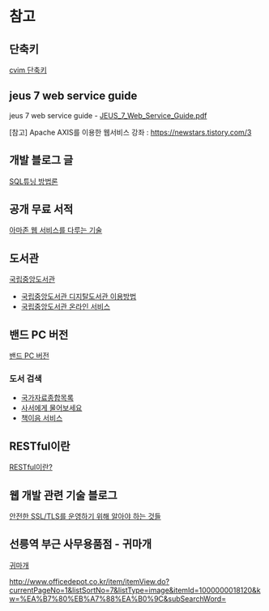# 참고

## 단축키
[cvim 단축키](https://www.cheatography.com/yograf/cheat-sheets/cvim/)

## jeus 7 web service guide
jeus 7 web service guide - [JEUS_7_Web_Service_Guide.pdf](https://kr.tmaxsoft.com/img/service/pdf/manual/JEUS_7_Web_Service_Guide.pdf)

[참고] Apache AXIS를 이용한 웹서비스 강좌 : https://newstars.tistory.com/3

## 개발 블로그 글
[SQL튜닝 방법론](https://scidb.tistory.com/entry/SQL%ED%8A%9C%EB%8B%9D-%EB%B0%A9%EB%B2%95%EB%A1%A0)

## 공개 무료 서적
[아마존 웹 서비스를 다루는 기술](http://pyrasis.com/private/2014/09/30/publish-the-art-of-amazon-web-services-book)

## 도서관
[국립중앙도서관](http://www.nl.go.kr/nl/)

- [국립중앙도서관 디지탈도서관 이용방법](https://www.nl.go.kr/nl/visit/digital/digital_guide.jsp)
- [국립중앙도서관 온라인 서비스](https://www.nl.go.kr/nl/service/site/general_user.jsp)

## 밴드 PC 버전
[밴드 PC 버전](https://band.us/cs/notice/1301)

### 도서 검색
- [국가자료종합목록](https://www.nl.go.kr/kolisnet/index.do)
- [사서에게 물어보세요](http://www.nl.go.kr/ask/)
- [책이음 서비스](http://book.nl.go.kr/iplls/Index.do)

## RESTful이란
[RESTful이란?](https://nesoy.github.io/articles/2017-02/REST)

## 웹 개발 관련 기술 블로그
[안전한 SSL/TLS를 운영하기 위해 알아야 하는 것들](https://engineering.linecorp.com/ko/blog/best-practices-to-secure-your-ssl-tls/)

## 선릉역 부근 사무용품점 - 귀마개
[귀마개](http://www.officedepot.co.kr/item/itemView.do?currentPageNo=1&listSortNo=7&listType=image&itemId=1000000018120&kw=%EA%B7%80%EB%A7%88%EA%B0%9C&subSearchWord=)

http://www.officedepot.co.kr/item/itemView.do?currentPageNo=1&listSortNo=7&listType=image&itemId=1000000018120&kw=%EA%B7%80%EB%A7%88%EA%B0%9C&subSearchWord=
